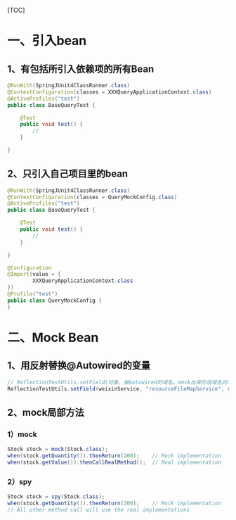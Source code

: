 [TOC]



# 一、引入bean

## 1、有包括所引入依赖项的所有Bean

```java
@RunWith(SpringJUnit4ClassRunner.class)
@ContextConfiguration(classes = XXXQueryApplicationContext.class)
@ActiveProfiles("test")
public class BaseQueryTest {

    @Test
    public void test() {
        //
    }

}
```

## 2、只引入自己项目里的bean

```java
@RunWith(SpringJUnit4ClassRunner.class)
@ContextConfiguration(classes = QueryMockConfig.class)
@ActiveProfiles("test")
public class BaseQueryTest {

    @Test
    public void test() {
        //
    }

}

@Configuration
@Import(value = {
        XXXQueryApplicationContext.class
})
@Profile("test")
public class QueryMockConfig {
}
```

# 二、Mock Bean

## 1、用反射替换@Autowired的变量

```java
// ReflectionTestUtils.setField(对象，被Autowired的域名，mock出来的该域名对象);
ReflectionTestUtils.setField(weixinService, "resourceFileMapService", resourceFileMapService);

```

## 2、mock局部方法

### 1）mock

```java
Stock stock = mock(Stock.class);
when(stock.getQuantity()).thenReturn(200);    // Mock implementation
when(stock.getValue()).thenCallRealMethod();  // Real implementation
```

### 2）spy

```java
Stock stock = spy(Stock.class);
when(stock.getQuantity()).thenReturn(200);    // Mock implementation
// All other method call will use the real implementations
```



